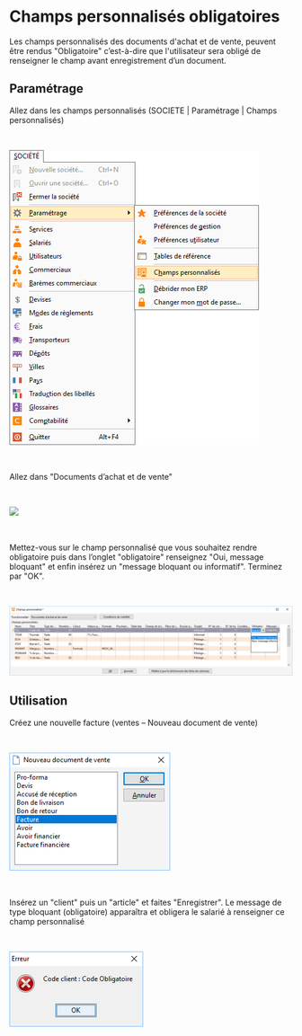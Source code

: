 # Champs personnalisés obligatoires




Les champs personnalisés des documents d'achat et de vente, peuvent être rendus "Obligatoire" c’est-à-dire que l'utilisateur sera obligé de renseigner le champ avant enregistrement d’un document.


## Paramétrage


Allez dans les champs personnalisés (SOCIETE | Paramétrage | Champs personnalisés)


 


![](../../assets/images/ChampsPersonnalises/1/Menu.png)


 


Allez dans "Documents d’achat et de vente"


 


![](../../assets/images/ChampsPersonnalises/1/Fonctionnalités.png)


 


Mettez-vous sur le champ personnalisé que vous souhaitez rendre obligatoire puis dans l’onglet "obligatoire" renseignez "Oui, message bloquant" et enfin insérez un "message bloquant ou informatif". Terminez par "OK".


 


![](../../assets/images/ChampsPersonnalises/5/ColonneObligatoire.png)


## Utilisation


Créez une nouvelle facture (ventes – Nouveau document de vente)


 


![](../../assets/images/ChampsPersonnalises/6/NouveauDocument.png)


 


Insérez un "client" puis un "article" et faites "Enregistrer". Le message de type bloquant (obligatoire) apparaîtra et obligera le salarié à renseigner ce champ personnalisé


 


![](../../assets/images/ChampsPersonnalises/5/ErreurObligatoire.png)


